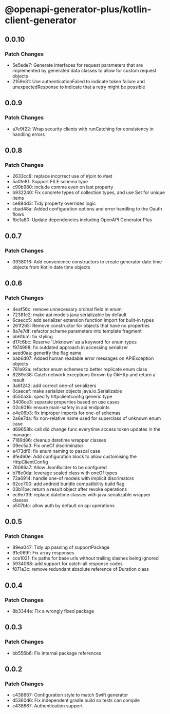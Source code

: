 # @openapi-generator-plus/kotlin-client-generator

## 0.0.10

### Patch Changes

- 5e5ede7: Generate interfaces for request parameters that are implemented by generated data classes to allow for custom request objects
- 2159e31: Use authenticationFailed to indicate token failure and unexpectedResponse to indicate that a retry might be possible

## 0.0.9

### Patch Changes

- a7e9f22: Wrap security clients with runCatching for consistency in handling errors

## 0.0.8

### Patch Changes

- 2633cc8: replace incorrect use of #join to #set
- 5a0fe81: Support FILE schema type
- c90b980: include comma even on last property
- b932240: Fix concrete types of collection types, and use Set for unique items
- ce894d3: Tidy property overrides logic
- cbad48a: Added configuration options and error handling to the Oauth flows
- fbc1a80: Update dependencies including OpenAPI Generator Plus

## 0.0.7

### Patch Changes

- 0938016: Add convenience constructors to create generator date time objects from Kotlin date time objects

## 0.0.6

### Patch Changes

- 4eaf56c: remove unnecessary ordinal field in enum
- 72381e2: make api models java serializable by default
- 6caecc5: add serializer extension function import for built-in types
- 261f265: Remove constructor for objects that have no properties
- 8a7e7df: refactor scheme parameters into template fragment
- bb61ba1: fix styling
- d17c6bc: Reserve 'Unknown' as a keyword for enum types
- f974998: fix outdated approach in accessing serializer
- aeed0aa: generify the flag name
- bab6d07: Added human readable error messages on APIException objects
- 781a92a: refactor enum schemes to better replicate enum class
- 8289c38: Catch network exceptions thrown by OkHttp and return a result
- 3a6f242: add correct one-of serializers
- 0caecef: make serializer objects java.io.Serializable
- d550a3b: specify httpclientconfig generic type
- 3406ce3: separate properties based on use cases
- 02c6016: ensure main-safety in api endpoints
- e4e06b3: fix improper imports for one-of schemas
- 2a6e7da: fix non-relative name used for superclass of unknown enum case
- d69658b: call did change func everytime access token updates in the manager
- 7189d86: cleanup datetime wrapper classes
- 09ec5a3: Fix oneOf discriminator
- e473df6: fix enum naming to pascal case
- 8fe460e: Add configuration block to allow customising the HttpClientConfig
- 76086a7: Allow JsonBuilder to be confgured
- b76e0da: leverage sealed class with oneOf types
- 73a6914: handle one-of models with implicit discrimators
- 62cc700: add android bundle compatibility build flag
- 03b11be: return a result object after revoke operations
- ec9e739: replace datetime classes with java serializable wrapper classes
- a507bfc: allow auth by default on api operations

## 0.0.5

### Patch Changes

- 89ea047: Tidy up passing of supportPackage
- 91e069f: Fix array responses
- cce1021: fix paths for base urls without trailing slashes being ignored
- 5934068: add support for catch-all response codes
- f871a3c: remove redundant absolute reference of Duration class

## 0.0.4

### Patch Changes

- 8b3344e: Fix a wrongly fixed package

## 0.0.3

### Patch Changes

- bb556b6: Fix internal package references

## 0.0.2

### Patch Changes

- c438667: Configuration style to match Swift generator
- d5360d6: Fix independent gradle build so tests can compile
- c438667: Authentication support
